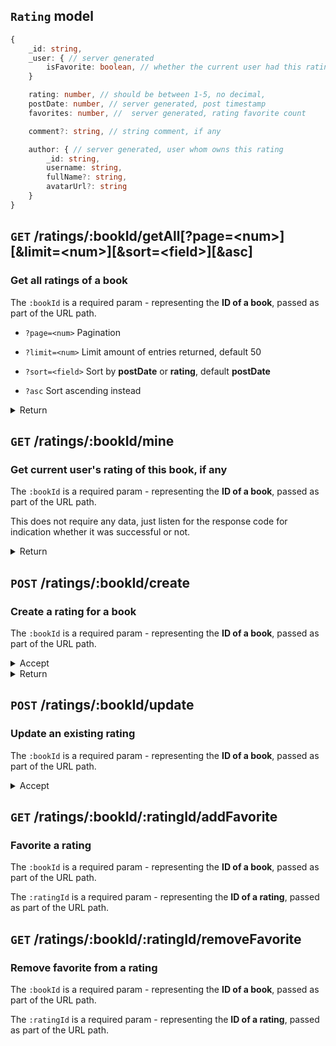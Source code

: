 ## `Rating` model

```ts
{
    _id: string,
    _user: { // server generated
        isFavorite: boolean, // whether the current user had this rating in their favorite list
    }

    rating: number, // should be between 1-5, no decimal,
    postDate: number, // server generated, post timestamp
    favorites: number, //  server generated, rating favorite count

    comment?: string, // string comment, if any

    author: { // server generated, user whom owns this rating
        _id: string,
        username: string,
        fullName?: string,
        avatarUrl?: string
    }
}
```

## `GET` **/ratings/:bookId/getAll[?page=\<num\>][&limit=\<num\>][&sort=\<field\>][&asc]**

### Get all ratings of a book

The `:bookId` is a required param - representing the **ID of a book**, passed as part of the URL path.

-   `?page=<num>` Pagination

-   `?limit=<num>` Limit amount of entries returned, default 50

-   `?sort=<field>` Sort by **postDate** or **rating**, default **postDate**

-   `?asc` Sort ascending instead

<details>
<summary>Return</summary>

```ts
[
    {
        ...model
    },
    {
        ...
    }
]
```

</details>

## `GET` **/ratings/:bookId/mine**

### Get current user's rating of this book, if any

The `:bookId` is a required param - representing the **ID of a book**, passed as part of the URL path.

This does not require any data, just listen for the response code for indication whether it was successful or not.

<details>
<summary>Return</summary>

```ts
{
    ...model
}
```

</details>

## `POST` **/ratings/:bookId/create**

### Create a rating for a book

The `:bookId` is a required param - representing the **ID of a book**, passed as part of the URL path.

<details>
<summary>Accept</summary>

```ts
{
    rating: number, // should be between 1-5, no decimal

    comment?: string, // string comment, if any
}
```

</details>

<details>
<summary>Return</summary>

```ts
{
    _id: string, // Id of the created rating
}
```

</details>

## `POST` **/ratings/:bookId/update**

### Update an existing rating

The `:bookId` is a required param - representing the **ID of a book**, passed as part of the URL path.

<details>
<summary>Accept</summary>

```ts
{
    rating: number, // should be between 1-5, no decimal

    comment?: string, // string comment, if any
}
```

</details>

## `GET` **/ratings/:bookId/:ratingId/addFavorite**

### Favorite a rating

The `:bookId` is a required param - representing the **ID of a book**, passed as part of the URL path.

The `:ratingId` is a required param - representing the **ID of a rating**, passed as part of the URL path.

## `GET` **/ratings/:bookId/:ratingId/removeFavorite**

### Remove favorite from a rating

The `:bookId` is a required param - representing the **ID of a book**, passed as part of the URL path.

The `:ratingId` is a required param - representing the **ID of a rating**, passed as part of the URL path.
